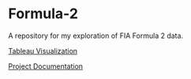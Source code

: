 # Formula-2

A repository for my exploration of FIA Formula 2 data.

[Tableau Visualization](https://public.tableau.com/app/profile/tinashe.maparura/viz/JusthowcloseareF2races/Story1)

[Project Documentation](https://docs.google.com/document/d/1SREP1L75iX11nQPsb7FhKgZKc79LubCW2Vgxcf20qCM/edit?usp=sharing)
